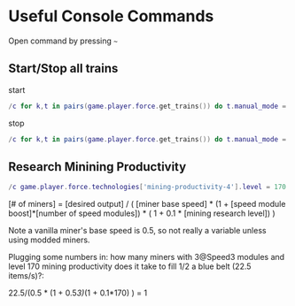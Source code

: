# Useful Console Commands

Open command by pressing `~`

## Start/Stop all trains

start

```lua
/c for k,t in pairs(game.player.force.get_trains()) do t.manual_mode = false end
```
stop

```lua
/c for k,t in pairs(game.player.force.get_trains()) do t.manual_mode = true end
```


## Research Minining Productivity

```lua
/c game.player.force.technologies['mining-productivity-4'].level = 170
```

[# of miners] = [desired output] / ( [miner base speed] * (1 + [speed module boost]*[number of speed modules]) * ( 1 + 0.1 * [mining research level]) )

Note a vanilla miner's base speed is 0.5, so not really a variable unless using modded miners.

Plugging some numbers in: how many miners with 3@Speed3 modules and level 170 mining productivity does it take to fill 1/2 a blue belt (22.5 items/s)?:

22.5/(0.5 * (1 + 0.5*3)*(1 + 0.1*170) ) = 1